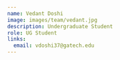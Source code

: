 ```yaml
---
name: Vedant Doshi
image: images/team/vedant.jpg
description: Undergraduate Student
role: UG Student
links:
  email: vdoshi37@gatech.edu
---
```



